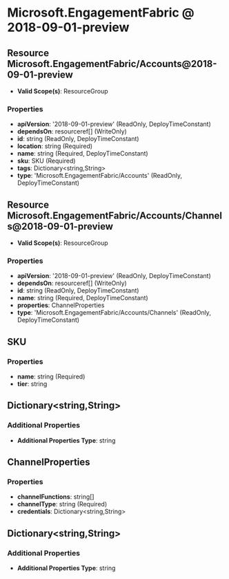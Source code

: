 # Microsoft.EngagementFabric @ 2018-09-01-preview

## Resource Microsoft.EngagementFabric/Accounts@2018-09-01-preview
* **Valid Scope(s)**: ResourceGroup
### Properties
* **apiVersion**: '2018-09-01-preview' (ReadOnly, DeployTimeConstant)
* **dependsOn**: resourceref[] (WriteOnly)
* **id**: string (ReadOnly, DeployTimeConstant)
* **location**: string (Required)
* **name**: string (Required, DeployTimeConstant)
* **sku**: SKU (Required)
* **tags**: Dictionary<string,String>
* **type**: 'Microsoft.EngagementFabric/Accounts' (ReadOnly, DeployTimeConstant)

## Resource Microsoft.EngagementFabric/Accounts/Channels@2018-09-01-preview
* **Valid Scope(s)**: ResourceGroup
### Properties
* **apiVersion**: '2018-09-01-preview' (ReadOnly, DeployTimeConstant)
* **dependsOn**: resourceref[] (WriteOnly)
* **id**: string (ReadOnly, DeployTimeConstant)
* **name**: string (Required, DeployTimeConstant)
* **properties**: ChannelProperties
* **type**: 'Microsoft.EngagementFabric/Accounts/Channels' (ReadOnly, DeployTimeConstant)

## SKU
### Properties
* **name**: string (Required)
* **tier**: string

## Dictionary<string,String>
### Additional Properties
* **Additional Properties Type**: string

## ChannelProperties
### Properties
* **channelFunctions**: string[]
* **channelType**: string (Required)
* **credentials**: Dictionary<string,String>

## Dictionary<string,String>
### Additional Properties
* **Additional Properties Type**: string


